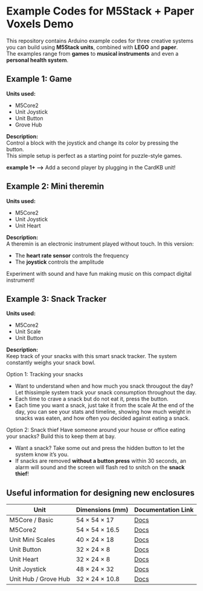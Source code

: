 # Example Codes for M5Stack + Paper Voxels Demo  
This repository contains Arduino example codes for three creative systems you can build using **M5Stack units**, combined with **LEGO** and **paper**.  
The examples range from **games** to **musical instruments** and even a **personal health system**.  

## Example 1: Game 
**Units used:**  
- M5Core2  
- Unit Joystick  
- Unit Button  
- Grove Hub  

**Description:**  
Control a block with the joystick and change its color by pressing the button.  
This simple setup is perfect as a starting point for puzzle-style games.  

**example 1+ -->** Add a second player by plugging in the CardKB unit!  

## Example 2: Mini theremin  
**Units used:**  
- M5Core2  
- Unit Joystick  
- Unit Heart  

**Description:**  
A theremin is an electronic instrument played without touch. In this version:  
- The **heart rate sensor** controls the frequency  
- The **joystick** controls the amplitude  

Experiment with sound and have fun making music on this compact digital instrument!  

## Example 3: Snack Tracker  
**Units used:**  
- M5Core2  
- Unit Scale  
- Unit Button  

**Description:**  
Keep track of your snacks with this smart snack tracker. The system constantly weighs your snack bowl.  

Option 1: Tracking your snacks
- Want to understand when and how much you snack througout the day? Let thissimple system track your snack consumption throughout the day.
- Each time to crave a snack but do not eat it, press the button.
- Each time you want a snack, just take it from the scale
At the end of the day, you can see your stats and timeline, showing how much weight in snacks was eaten, and how often you decided against eating a snack. 

Option 2: Snack thief
Have someone around your house or office eating your snacks? Build this to keep them at bay. 
- Want a snack? Take some out and press the hidden button to let the system know it’s you.  
- If snacks are removed **without a button press** within 30 seconds, an alarm will sound and the screen will flash red to snitch on the **snack thief**!  


## Useful information for designing new enclosures

| Unit                     | Dimensions (mm)     | Documentation Link |
|--------------------------|---------------------|--------------------|
| M5Core / Basic           | 54 × 54 × 17        | [Docs](https://docs.m5stack.com/en/core/basic) |
| M5Core2                  | 54 × 54 × 16.5      | [Docs](https://docs.m5stack.com/en/core/core2) |
| Unit Mini Scales         | 40 × 24 × 18        | [Docs](https://docs.m5stack.com/en/unit/Unit-Mini%20Scales) |
| Unit Button              | 32 × 24 × 8         | [Docs](https://docs.m5stack.com/en/unit/button) |
| Unit Heart               | 32 × 24 × 8         | [Docs](https://docs.m5stack.com/en/unit/heart) |
| Unit Joystick            | 48 × 24 × 32        | [Docs](https://docs.m5stack.com/en/unit/joystick_1.1) |
| Unit Hub / Grove Hub     | 32 × 24 × 10.8      | [Docs](https://docs.m5stack.com/en/unit/hub) |


